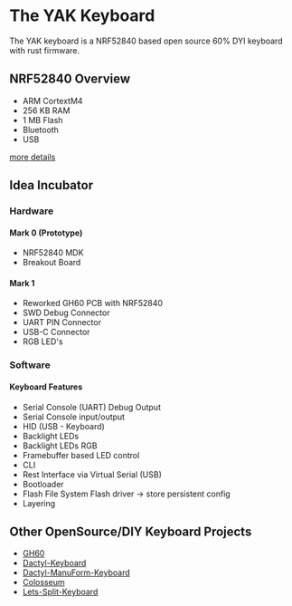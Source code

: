 # The YAK Keyboard
The YAK keyboard is a NRF52840 based open source 60% DYI keyboard with rust firmware.

## NRF52840 Overview
* ARM CortextM4
* 256 KB RAM
* 1 MB Flash
* Bluetooth
* USB

[more details](https://www.nordicsemi.com/Products/Low-power-short-range-wireless/nRF52840)

## Idea Incubator
### Hardware

#### Mark 0 (Prototype)
* NRF52840 MDK 
* Breakout Board

#### Mark 1
* Reworked GH60 PCB with NRF52840
* SWD Debug Connector
* UART PIN Connector
* USB-C Connector
* RGB LED's

### Software
#### Keyboard Features
* Serial Console (UART) Debug Output
* Serial Console input/output
* HID (USB - Keyboard)
* Backlight LEDs
* Backlight LEDs RGB
* Framebuffer based LED control
* CLI
* Rest Interface via Virtual Serial (USB)
* Bootloader
* Flash File System Flash driver -> store persistent config
* Layering

## Other OpenSource/DIY Keyboard Projects
* [GH60](http://blog.komar.be/projects/gh60-programmable-keyboard/)
* [Dactyl-Keyboard](https://github.com/adereth/dactyl-keyboard)
* [Dactyl-ManuForm-Keyboard](https://github.com/abstracthat/dactyl-manuform)
* [Colosseum](https://github.com/swanmatch/colosseum60)
* [Lets-Split-Keyboard](https://github.com/nicinabox/lets-split-guide)


